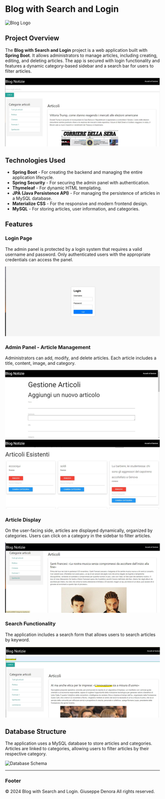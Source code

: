 

# Blog with Search and Login

![Blog Logo](images/blog-logo.png) <!-- Logo o immagine principale del progetto -->

## Project Overview

The **Blog with Search and Login** project is a web application built with **Spring Boot**. It allows administrators to manage articles, including creating, editing, and deleting articles. The app is secured with login functionality and features a dynamic category-based sidebar and a search bar for users to filter articles.

![Blog Homepage](images/3.jpg)

## Technologies Used

- **Spring Boot** - For creating the backend and managing the entire application lifecycle.
- **Spring Security** - For securing the admin panel with authentication.
- **Thymeleaf** - For dynamic HTML templating.
- **JPA (Java Persistence API)** - For managing the persistence of articles in a MySQL database.
- **Materialize CSS** - For the responsive and modern frontend design.
- **MySQL** - For storing articles, user information, and categories.

## Features

### Login Page
The admin panel is protected by a login system that requires a valid username and password. Only authenticated users with the appropriate credentials can access the panel.

![Login Page](images/0login.jpg)

### Admin Panel - Article Management
Administrators can add, modify, and delete articles. Each article includes a title, content, image, and category.

![Admin Panel](images/1.jpg)
![Admin Panel](images/2.jpg)

### Article Display
On the user-facing side, articles are displayed dynamically, organized by categories. Users can click on a category in the sidebar to filter articles.

![Articles Page](images/5.jpg)

### Search Functionality
The application includes a search form that allows users to search articles by keyword.

![Search Functionality](images/search.jpg)

## Database Structure
The application uses a MySQL database to store articles and categories. Articles are linked to categories, allowing users to filter articles by their respective category.

![Database Schema](images/database-schema.png)

---

### Footer

&copy; 2024 Blog with Search and Login. Giuseppe Denora  All rights reserved.
